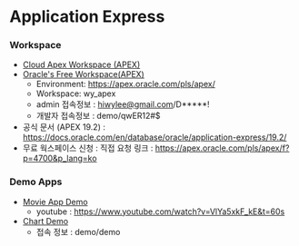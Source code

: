 # Application Express
### Workspace 
* [Cloud Apex Workspace (APEX)](https://qsbizk930fjk4g6-apex.adb.ap-seoul-1.oraclecloudapps.com/ords/f?p=103:1:614895557136653:::::)
* [Oracle's Free Workspace(APEX)](https://apex.oracle.com/pls/apex/)
  * Environment:	https://apex.oracle.com/pls/apex/
  * Workspace:	wy_apex
  * admin 접속정보 :	hiwylee@gmail.com/D*****!
  * 개발자  접속정보 : demo/qwER12#$
* 공식 문서 (APEX 19.2) : https://docs.oracle.com/en/database/oracle/application-express/19.2/
* 무료 웍스페이스 신청 : 직접 요청 링크 : https://apex.oracle.com/pls/apex/f?p=4700&p_lang=ko  
### Demo Apps
  * [Movie App Demo](https://qsbizk930fjk4g6-apex.adb.ap-seoul-1.oraclecloudapps.com/ords/f?p=105:LOGIN_DESKTOP:600043738631629:::::)
    * youtube : https://www.youtube.com/watch?v=VlYa5xkF_kE&t=60s
  * [Chart Demo](https://qsbizk930fjk4g6-apex.adb.ap-seoul-1.oraclecloudapps.com/ords/f?p=103:LOGIN::::::)
    * 접속 정보 : demo/demo
  
